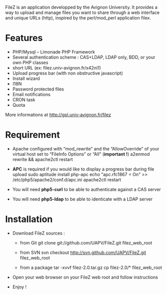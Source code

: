 
FileZ is an application developped by the Avignon University. It provides a way to upload and manage files you want to share through a web interface and unique URLs (http), inspired by the perl/mod_perl application filex.

Features
========

* PHP/Mysql – Limonade PHP Framework
* Several authentication scheme : CAS+LDAP, LDAP only, BDD, or your own PHP classes
* short URL (ex: filez.univ-avignon.fr/x42ni1)
* Upload progress bar (with non obstructive javascript)
* Install wizard
* I18N
* Password protected files
* Email notifications
* CRON task
* Quota

More informations at http://gpl.univ-avignon.fr/filez

Requirement
===========

* Apache configured with “mod_rewrite” and the “AllowOverride” of your virtual host set to “FileInfo Options” or “All” (__important !__)
    a2enmod rewrite && apache2ctl restart

* __APC__ is required if you would like to display a progress bar during file upload
    sudo aptitude install php-apc
    echo "apc.rfc1867 = On"   >> /etc/php5/apache2/conf.d/apc.ini
    apache2ctl restart

* You will need __php5-curl__ to be able to authenticate against a CAS server

* You will need __php5-ldap__ to be able to identicate with a LDAP server


Installation
============

* Download FileZ sources :

  * from Git
      git clone git://github.com/UAPV/FileZ.git filez_web_root

  * from SVN 
      svn checkout http://svn.github.com/UAPV/FileZ.git filez_web_root

  * from a package
      tar -xvvf filez-2.0.tar.gz
      cp filez-2.0/* filez_web_root

* Open your web browser on your FileZ web root and follow instructions

* Enjoy !


